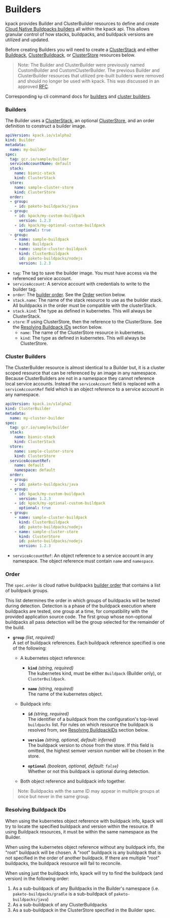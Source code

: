 # Builders

kpack provides Builder and ClusterBuilder resources to define and create [Cloud Native Buildpacks builders](https://buildpacks.io/docs/using-pack/working-with-builders/) all within the kpack api.
This allows granular control of how stacks, buildpacks, and buildpack versions are utilized and updated.

Before creating Builders you will need to create a [ClusterStack](stack.md) and
either [Buildpack](buildpacks.md#buildpack), [ClusterBuildpack](buildpacks.md#cluster-buildpack), or
[ClusterStore](buildpacks.md#cluster-store) resources below.

> Note: The Builder and ClusterBuilder were previously named CustomBuilder and
> CustomClusterBuilder. The previous Builder and ClusterBuilder resources that
> utilized pre-built builders were removed and should no longer be used with
> kpack. This was discussed in an approved
> [RFC](https://github.com/pivotal/kpack/pull/439).

Corresponding `kp` cli command docs for
[builders](https://github.com/vmware-tanzu/kpack-cli/blob/main/docs/kp_builder.md)
and [cluster builders](https://github.com/vmware-tanzu/kpack-cli/blob/main/docs/kp_clusterbuilder.md).

### <a id='builders'></a>Builders

The Builder uses a [ClusterStack](stack.md), an optional [ClusterStore](buildpacks.md#cluster-store), and an order definition to construct a builder image.

```yaml
apiVersion: kpack.io/v1alpha2
kind: Builder
metadata:
  name: my-builder
spec:
  tag: gcr.io/sample/builder
  serviceAccountName: default
  stack:
    name: bionic-stack
    kind: ClusterStack
  store:
    name: sample-cluster-store
    kind: ClusterStore
  order:
  - group:
    - id: paketo-buildpacks/java
  - group:
    - id: kpack/my-custom-buildpack
      version: 1.2.3
    - id: kpack/my-optional-custom-buildpack
      optional: true
  - group:
    - name: sample-buildpack
      kind: Buildpack
    - name: sample-cluster-buildpack
      kind: ClusterBuildpack
      id: paketo-buildpacks/nodejs
      version: 1.2.3
```

* `tag`: The tag to save the builder image. You must have access via the referenced service account.
* `serviceAccount`: A service account with credentials to write to the builder tag.
* `order`: The [builder order](https://buildpacks.io/docs/reference/builder-config/). See the [Order](#order) section below.
* `stack.name`: The name of the stack resource to use as the builder stack. All buildpacks in the order must be compatible with the clusterStack.
* `stack.kind`: The type as defined in kubernetes. This will always be ClusterStack.
* `store`: If using ClusterStore, then the reference to the ClusterStore. See the [Resolving Buildpack IDs](#resolving-buildpack-ids) section below.
  * `name`: The name of the ClusterStore resource in kubernetes.
  * `kind`: The type as defined in kubernetes. This will always be ClusterStore.

### <a id='cluster-builders'></a>Cluster Builders

The ClusterBuilder resource is almost identical to a Builder but, it is a
cluster scoped resource that can be referenced by an image in any namespace.
Because ClusterBuilders are not in a namespace they cannot reference local
service accounts. Instead the `serviceAccount` field is replaced with a
`serviceAccountRef` field which is an object reference to a service account in
any namespace.

```yaml
apiVersion: kpack.io/v1alpha2
kind: ClusterBuilder
metadata:
  name: my-cluster-builder
spec:
  tag: gcr.io/sample/builder
  stack:
    name: bionic-stack
    kind: ClusterStack
  store:
    name: sample-cluster-store
    kind: ClusterStore
  serviceAccountRef:
    name: default
    namespace: default
  order:
  - group:
    - id: paketo-buildpacks/java
  - group:
    - id: kpack/my-custom-buildpack
      version: 1.2.3
    - id: kpack/my-optional-custom-buildpack
      optional: true
  - group:
    - name: sample-cluster-buildpack
      kind: ClusterBuildpack
      id: paketo-buildpacks/nodejs
    - name: sample-cluster-store
      kind: ClusterStore
      id: paketo-buildpacks/nodejs
      version: 1.2.3
```

* `serviceAccountRef`: An object reference to a service account in any namespace. The object reference must contain `name` and `namespace`.

### <a id='order'></a>Order

The `spec.order` is cloud native buildpacks [builder order](https://buildpacks.io/docs/reference/builder-config/)
that contains a list of buildpack groups.

This list determines the order in which groups of buildpacks will be tested
during detection. Detection is a phase of the buildpack execution where
buildpacks are tested, one group at a time, for compatibility with the provided
application source code. The first group whose non-optional buildpacks all pass
detection will be the group selected for the remainder of the build.

- **`group`** _(list, required)_\
  A set of buildpack references. Each buildpack reference specified is one of the following:
  - A kubernetes object reference:
    - **`kind`** _(string, required)_\
      The kubernetes kind, must be either `Buildpack` (Builder only), or
      `ClusterBuildpack`.

    - **`name`** _(string, required)_\
      The name of the kubernetes object.

  - Buildpack info:
    - **`id`** _(string, required)_\
      The identifier of a buildpack from the configuration's top-level
      `buildpacks` list. For rules on which resource the buildpack is resolved
      from, see [Resolving BuildpackIDs](#resolving-buildpack-ids) section
      below.

    - **`version`** _(string, optional, default: inferred)_\
      The buildpack version to chose from the store. If this field is omitted,
      the highest semver version number will be chosen in the store.

    - **`optional`** _(boolean, optional, default: `false`)_\
      Whether or not this buildpack is optional during detection.

  - Both object reference and buildpack info together.

> Note: Buildpacks with the same ID may appear in multiple groups at once but never in the same group.

### <a id='resolving-buildpacks-ids'></a>Resolving Buildpack IDs

When using the kubernetes object reference with buildpack info, kpack will try
to locate the specified buildpack and version within the resource. If using
Buildpack resources, it must be within the same namespace as the Builder.

When using the kubernetes object reference without any buildpack info, the
"root" buildpack will be chosen. A "root" buildpack is any buildpack that is
not specified in the order of another buildpack. If there are multiple "root"
buildpacks, the buildpack resource will fail to reconcile.

When using just the buildpack info, kpack will try to find the buildpack (and
version) in the following order:

1. As a sub-buildpack of any Buildpacks in the Builder's namespace (i.e.
   `paketo-buildpacks/gradle` is a sub-buildpack of `paketo-buildpacks/java`)
1. As a sub-buildpack of any ClusterBuildpacks
1. As a sub-buildpack in the ClusterStore specified in the Builder spec.
